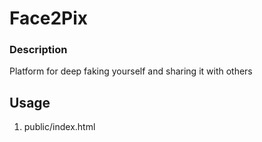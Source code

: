# Face2Pix

### Description
Platform for deep faking yourself and sharing it with others

## Usage

1) public/index.html

